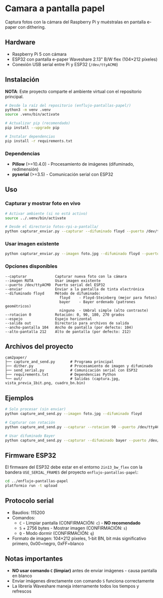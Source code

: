 # Camara a pantalla papel

Captura fotos con la cámara del Raspberry Pi y muéstralas en pantalla e-paper con dithering.

## Hardware

- Raspberry Pi 5 con cámara
- ESP32 con pantalla e-paper Waveshare 2.13" B/W flex (104×212 píxeles)
- Conexión USB serial entre Pi y ESP32 (`/dev/ttyACM0`)

## Instalación

**NOTA**: Este proyecto comparte el ambiente virtual con el repositorio principal.

```bash
# Desde la raíz del repositorio (enflujo-pantallas-papel/)
python3 -m venv .venv
source .venv/bin/activate

# Actualizar pip (recomendado)
pip install --upgrade pip

# Instalar dependencias
pip install -r requirements.txt
```

### Dependencias

- **Pillow** (>=10.4.0) - Procesamiento de imágenes (difuminado, redimensión)
- **pyserial** (>=3.5) - Comunicación serial con ESP32

## Uso

### Capturar y mostrar foto en vivo

```bash
# Activar ambiente (si no está activo)
source ../.venv/bin/activate

# Desde el directorio fotos-rpi-a-pantalla/
python capturar_enviar.py --capturar --difuminado floyd --puerto /dev/ttyACM0 --enviar
```

### Usar imagen existente

```bash
python capturar_enviar.py --imagen foto.jpg --difuminado floyd --puerto /dev/ttyACM0 --enviar
```

### Opciones disponibles

```
--capturar             Capturar nueva foto con la cámara
--imagen RUTA          Usar imagen existente
--puerto /dev/ttyACM0  Puerto serial del ESP32
--enviar               Enviar a la pantalla de tinta electrónica
--difuminado floyd     Método de difuminado:
                         floyd    - Floyd-Steinberg (mejor para fotos)
                         bayer    - Bayer ordenado (patrones geométricos)
                         ninguno  - Umbral simple (alto contraste)
--rotacion 0           Rotación: 0, 90, 180, 270 grados
--espejo               Espejo horizontal
--salida out           Directorio para archivos de salida
--ancho-pantalla 104   Ancho de pantalla (por defecto: 104)
--alto-pantalla 212    Alto de pantalla (por defecto: 212)
```

## Archivos del proyecto

```
cam2paper/
├── capture_and_send.py       # Programa principal
├── dither.py                 # Procesamiento de imagen y difuminado
├── send_serial.py            # Comunicación serial con ESP32
├── requirements.txt          # Dependencias Python
└── out/                      # Salidas (captura.jpg, vista_previa_1bit.png, cuadro_bn.bin)
```

## Ejemplos

```bash
# Solo procesar (sin enviar)
python capture_and_send.py --imagen foto.jpg --difuminado floyd

# Capturar con rotación
python capture_and_send.py --capturar --rotacion 90 --puerto /dev/ttyACM0 --enviar

# Usar difuminado Bayer
python capture_and_send.py --capturar --difuminado bayer --puerto /dev/ttyACM0 --enviar
```

## Firmware ESP32

El firmware del ESP32 debe estar en el entorno `2in13_bw_flex` con la bandera `USE_SERIAL_FRAMES` del proyecto `enflujo-pantallas-papel`:

```bash
cd ../enflujo-pantallas-papel
platformio run -t upload
```

## Protocolo serial

- Baudios: 115200
- Comandos:
  - `C` - Limpiar pantalla (CONFIRMACIÓN: `c`) - **NO recomendado**
  - `S` + 2756 bytes - Mostrar imagen (CONFIRMACIÓN: `s`)
  - `Q` - Modo dormir (CONFIRMACIÓN: `q`)
- Formato de imagen: 104×212 píxeles, 1-bit BN, bit más significativo primero, 0x00=negro, 0xFF=blanco

## Notas importantes

- **NO usar comando `C` (limpiar)** antes de enviar imágenes - causa pantalla en blanco
- Enviar imágenes directamente con comando `S` funciona correctamente
- La librería Waveshare maneja internamente todos los tiempos y refrescos

